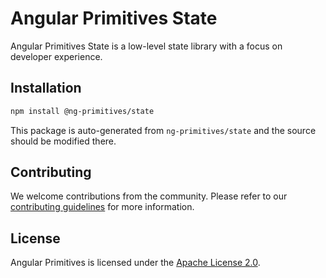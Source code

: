 # Angular Primitives State

Angular Primitives State is a low-level state library with a focus on developer experience.

## Installation

```bash
npm install @ng-primitives/state
```

This package is auto-generated from `ng-primitives/state` and the source should be modified there.

## Contributing

We welcome contributions from the community. Please refer to our [contributing guidelines](CONTRIBUTING.md) for more information.

## License

Angular Primitives is licensed under the [Apache License 2.0](LICENSE).
